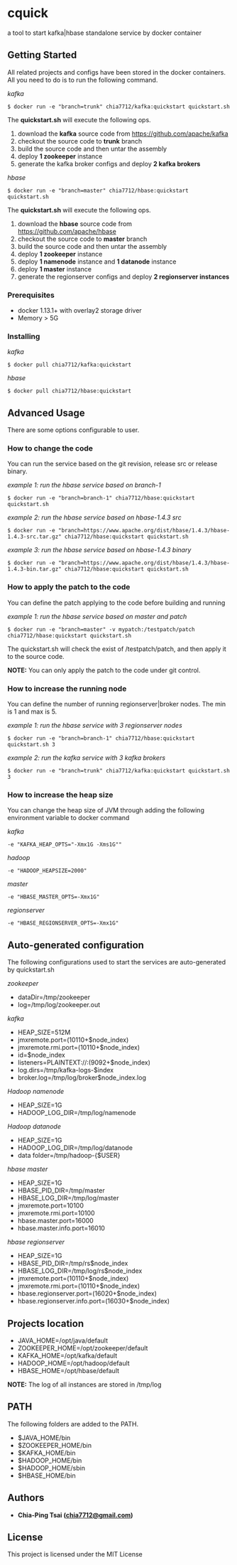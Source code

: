 # cquick
a tool to start kafka|hbase standalone service by docker container 

## Getting Started
All related projects and configs have been stored in the docker containers. All you need to do is to run the following command.

*kafka*
```
$ docker run -e "branch=trunk" chia7712/kafka:quickstart quickstart.sh
```
The **quickstart.sh** will execute the following ops.
1. download the **kafka** source code from https://github.com/apache/kafka
1. checkout the source code to **trunk** branch
1. build the source code and then untar the assembly
1. deploy **1 zookeeper** instance
1. generate the kafka broker configs and deploy **2 kafka brokers**
 
*hbase*
```
$ docker run -e "branch=master" chia7712/hbase:quickstart quickstart.sh
```
The **quickstart.sh** will execute the following ops.
1. download the **hbase** source code from https://github.com/apache/hbase
1. checkout the source code to **master** branch
1. build the source code and then untar the assembly
1. deploy **1 zookeeper** instance
1. deploy **1 namenode** instance and **1 datanode** instance
1. deploy **1 master** instance
1. generate the regionserver configs and deploy **2 regionserver instances**

### Prerequisites

* docker 1.13.1+ with overlay2 storage driver
* Memory > 5G

### Installing

*kafka*
```
$ docker pull chia7712/kafka:quickstart
```
*hbase*
```
$ docker pull chia7712/hbase:quickstart
```
## Advanced Usage
There are some options configurable to user.

### How  to change the code
You can run the service based on the git revision, release src or release binary.

*example 1: run the hbase service based on branch-1*
```
$ docker run -e "branch=branch-1" chia7712/hbase:quickstart quickstart.sh
```
*example 2: run the hbase service based on hbase-1.4.3 src*
```
$ docker run -e "branch=https://www.apache.org/dist/hbase/1.4.3/hbase-1.4.3-src.tar.gz" chia7712/hbase:quickstart quickstart.sh
```
*example 3: run the hbase service based on hbase-1.4.3 binary*
```
$ docker run -e "branch=https://www.apache.org/dist/hbase/1.4.3/hbase-1.4.3-bin.tar.gz" chia7712/hbase:quickstart quickstart.sh
```

### How to apply the patch to the code
You can define the patch applying to the code before building and running

*example 1: run the hbase service based on master and patch*
```
$ docker run -e "branch=master" -v mypatch:/testpatch/patch chia7712/hbase:quickstart quickstart.sh
```
The quickstart.sh will check the exist of /testpatch/patch, and then apply it to the source code.

**NOTE:** You can only apply the patch to the code under git control.

### How to increase the running node
You can define the number of running regionserver|broker nodes. The min is 1 and max is 5.

*example 1: run the hbase service with 3 regionserver nodes*
```
$ docker run -e "branch=branch-1" chia7712/hbase:quickstart quickstart.sh 3
```
*example 2: run the kafka service with 3 kafka brokers*
```
$ docker run -e "branch=trunk" chia7712/kafka:quickstart quickstart.sh 3
```
### How to increase the heap size
You can change the heap size of JVM through adding the following environment variable to docker command

*kafka*
```
-e "KAFKA_HEAP_OPTS="-Xmx1G -Xms1G""
```
*hadoop*
```
-e "HADOOP_HEAPSIZE=2000"
```
*master*
```
-e "HBASE_MASTER_OPTS=-Xmx1G"
```
*regionserver*
```
-e "HBASE_REGIONSERVER_OPTS=-Xmx1G"
```
## Auto-generated configuration
The following configurations used to start the services are auto-generated by quickstart.sh

*zookeeper*
* dataDir=/tmp/zookeeper
* log=/tmp/log/zookeeper.out

*kafka*
* HEAP_SIZE=512M
* jmxremote.port=(10110+$node_index)
* jmxremote.rmi.port=(10110+$node_index)
* id=$node_index
* listeners=PLAINTEXT://:(9092+$node_index)
* log.dirs=/tmp/kafka-logs-$index
* broker.log=/tmp/log/broker$node_index.log

*Hadoop namenode*
* HEAP_SIZE=1G
* HADOOP_LOG_DIR=/tmp/log/namenode

*Hadoop datanode*
* HEAP_SIZE=1G
* HADOOP_LOG_DIR=/tmp/log/datanode
* data folder=/tmp/hadoop-{$USER}

*hbase master*
* HEAP_SIZE=1G
* HBASE_PID_DIR=/tmp/master
* HBASE_LOG_DIR=/tmp/log/master
* jmxremote.port=10100
* jmxremote.rmi.port=10100
* hbase.master.port=16000
* hbase.master.info.port=16010

*hbase regionserver*
* HEAP_SIZE=1G
* HBASE_PID_DIR=/tmp/rs$node_index
* HBASE_LOG_DIR=/tmp/log/rs$node_index
* jmxremote.port=(10110+$node_index)
* jmxremote.rmi.port=(10110+$node_index)
* hbase.regionserver.port=(16020+$node_index)
* hbase.regionserver.info.port=(16030+$node_index)

## Projects location
* JAVA_HOME=/opt/java/default
* ZOOKEEPER_HOME=/opt/zookeeper/default
* KAFKA_HOME=/opt/kafka/default
* HADOOP_HOME=/opt/hadoop/default
* HBASE_HOME=/opt/hbase/default

**NOTE:** The log of all instances are stored in /tmp/log 

## PATH
The following folders are added to the PATH.
* $JAVA_HOME/bin
* $ZOOKEEPER_HOME/bin
* $KAFKA_HOME/bin
* $HADOOP_HOME/bin
* $HADOOP_HOME/sbin
* $HBASE_HOME/bin

## Authors
* **Chia-Ping Tsai (chia7712@gmail.com)**

## License
This project is licensed under the MIT License